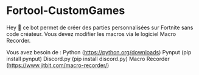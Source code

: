 # Fortool-CustomGames
Hey 🖖 ce bot permet de créer des parties personnalisées sur Fortnite sans code créateur.
Vous devez modifier les macros via le logiciel Macro Recorder.

Vous avez besoin de :
Python (https://python.org/downloads)
Pynput (pip install pynput)
Discord.py (pip install discord.py)
Macro Recorder (https://www.jitbit.com/macro-recorder/)
